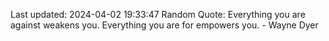Last updated: 2024-04-02 19:33:47
Random Quote: Everything you are against weakens you. Everything you are for empowers you. - Wayne Dyer